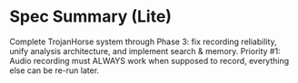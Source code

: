 # Spec Summary (Lite)

Complete TrojanHorse system through Phase 3: fix recording reliability, unify analysis architecture, and implement search & memory. Priority #1: Audio recording must ALWAYS work when supposed to record, everything else can be re-run later.